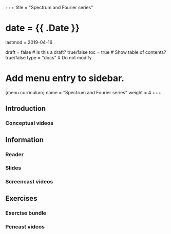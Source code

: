 +++
title = "Spectrum and Fourier series"

# date = {{ .Date }}
lastmod = 2019-04-16

draft = false  # Is this a draft? true/false
toc = true  # Show table of contents? true/false
type = "docs"  # Do not modify.

# Add menu entry to sidebar.
[menu.curriculum]
  name = "Spectrum and Fourier series"
  weight = 4
+++

## Introduction


### Conceptual videos


## Information


### Reader


### Slides


### Screencast videos



## Exercises


### Exercise bundle


### Pencast videos
